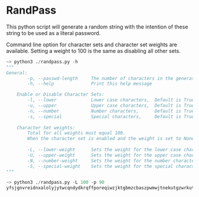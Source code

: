 # RandPass
This python script will generate a random string with the intention of these string to be used as a literal password. 

Command line option for character sets and character set weights are available. Setting a weight to 100 is the same as disabling all other sets.  
```python
~> python3 ./randpass.py -h
"""
General:
        -p, --passwd-length     The number of characters in the generated password, Default is 50
        -h, --help              Print this help message

    Enable or Disable Character Sets:
        -l, --lower             Lower case characters,  Default is True
        -u, --upper             Upper case characters,  Default is True
        -n, --number            Number characters,      Default is True
        -s, --special           Special characters,     Default is True
        
    Character Set weights:
        Total for all weights must equal 100.
        When the character set is enabled and the weight is set to None, the weight will be automatically calculated
    
        -L, --lower-weight      Sets the weight for the lower case character set,   Default is None
        -U, --upper-weight      Sets the weight for the upper case character set,   Default is None
        -N, --number-weight     Sets the weight for the number character set,       Default is None
        -S, --special-weight    Sets the weight for the special character set,      Default is None
"""

~> python3 ./randpass.py -L 100 -p 90
yfsjgnvreidnxalolyjytwcqndydkrqffporeqiwzjktgbmzcbaszpwmwjtnekutgzwrkutolkpabypawugirqupgq
```